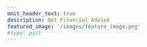```yaml
---
omit_header_text: true
description: Not Financial Advice
featured_image: '/images/feature_image.png'
#type: post
---
```

<div id="827238705">
    <script type="text/javascript">
        try {
            window._mNHandle.queue.push(function (){
                window._mNDetails.loadTag("827238705", "160x600", "827238705");
            });
        }
        catch (error) {}
    </script>
</div>